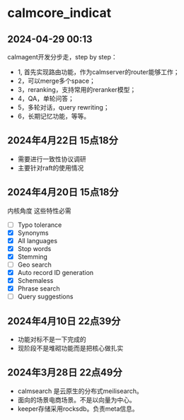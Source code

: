 # calmcore_indicat

## 2024-04-29 00:13

calmagent开发分步走，step by step：

* 1, 首先实现路由功能，作为calmserver的router能够工作；
* 2，可以merge多个space；
* 3，reranking，支持常用的reranker模型；
* 4，QA，单轮问答；
* 5，多轮对话，query rewriting；
* 6，长期记忆功能，等等。

## 2024年4月22日 15点18分

* 需要进行一致性协议调研
* 主要针对raft的使用情况

## 2024年4月20日 15点18分

内核角度 这些特性必需

* [ ] Typo tolerance
* [x] Synonyms
* [x] All languages
* [x] Stop words
* [x] Stemming
* [ ] Geo search
* [x] Auto record ID generation
* [x] Schemaless
* [x] Phrase search
* [ ] Query suggestions

## 2024年4月10日 22点39分

* 功能对标不是一下完成的
* 现阶段不是堆砌功能而是把核心做扎实

## 2024年3月28日 22点49分

* calmsearch 是云原生的分布式meilisearch。
* 面向的场景电商场景。不是以向量为中心。
* keeper存储采用rocksdb。负责meta信息。
